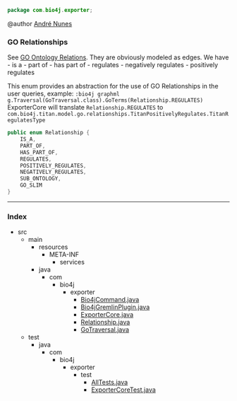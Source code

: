 
```java
package com.bio4j.exporter;
```



 @author <a href="mailto:andre.garcia.nunes@gmail.com"> André Nunes </a>

 ### GO Relationships
 
 See [GO Ontology Relations](http://www.geneontology.org/GO.ontology.relations.shtml). They are obviously modeled as edges. We have
 	- is a
 	- part of
 	- has part of
 	- regulates
 		- negatively regulates
	  	- positively regulates

This enum provides an abstraction for the use of GO Relationships in the user queries, example:
``:bio4j graphml g.Traversal(GoTraversal.class).GoTerms(Relationship.REGULATES)``
ExporterCore will translate ``Relationship.REGULATES`` to ``com.bio4j.titan.model.go.relationships.TitanPositivelyRegulates.TitanRegulatesType``
	


```java
public enum Relationship {
	IS_A,
	PART_OF,
	HAS_PART_OF,
	REGULATES,
	POSITIVELY_REGULATES,
	NEGATIVELY_REGULATES,
	SUB_ONTOLOGY,
	GO_SLIM
}

```


------

### Index

+ src
  + main
    + resources
      + META-INF
        + services
    + java
      + com
        + bio4j
          + exporter
            + [Bio4jCommand.java][main/java/com/bio4j/exporter/Bio4jCommand.java]
            + [Bio4jGremlinPlugin.java][main/java/com/bio4j/exporter/Bio4jGremlinPlugin.java]
            + [ExporterCore.java][main/java/com/bio4j/exporter/ExporterCore.java]
            + [Relationship.java][main/java/com/bio4j/exporter/Relationship.java]
            + [GoTraversal.java][main/java/com/bio4j/exporter/GoTraversal.java]
  + test
    + java
      + com
        + bio4j
          + exporter
            + test
              + [AllTests.java][test/java/com/bio4j/exporter/test/AllTests.java]
              + [ExporterCoreTest.java][test/java/com/bio4j/exporter/test/ExporterCoreTest.java]

[main/java/com/bio4j/exporter/Bio4jCommand.java]: Bio4jCommand.java.md
[main/java/com/bio4j/exporter/Bio4jGremlinPlugin.java]: Bio4jGremlinPlugin.java.md
[main/java/com/bio4j/exporter/ExporterCore.java]: ExporterCore.java.md
[main/java/com/bio4j/exporter/Relationship.java]: Relationship.java.md
[main/java/com/bio4j/exporter/GoTraversal.java]: GoTraversal.java.md
[test/java/com/bio4j/exporter/test/AllTests.java]: ../../../../../test/java/com/bio4j/exporter/test/AllTests.java.md
[test/java/com/bio4j/exporter/test/ExporterCoreTest.java]: ../../../../../test/java/com/bio4j/exporter/test/ExporterCoreTest.java.md